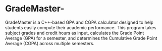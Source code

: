 # GradeMaster-
GradeMaster is a C++-based GPA and CGPA calculator designed to help students easily compute their academic performance. This program takes subject grades and credit hours as input, calculates the Grade Point Average (GPA) for a semester, and determines the Cumulative Grade Point Average (CGPA) across multiple semesters.
